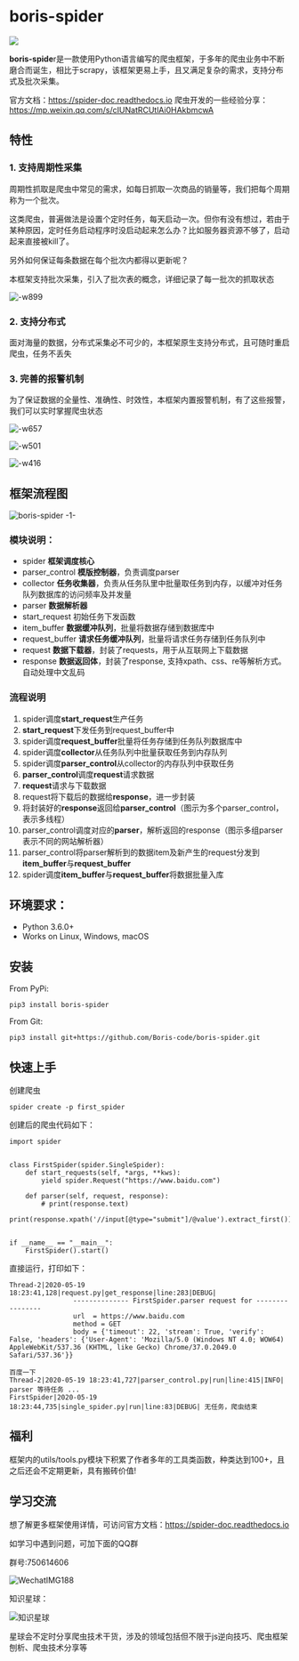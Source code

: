 # boris-spider

![](https://img.shields.io/badge/python-3.6-brightgreen)

**boris-spide**r是一款使用Python语言编写的爬虫框架，于多年的爬虫业务中不断磨合而诞生，相比于scrapy，该框架更易上手，且又满足复杂的需求，支持分布式及批次采集。

官方文档：https://spider-doc.readthedocs.io
爬虫开发的一些经验分享：https://mp.weixin.qq.com/s/cIUNatRCUtlAi0HAkbmcwA

## 特性

### 1. 支持周期性采集

周期性抓取是爬虫中常见的需求，如每日抓取一次商品的销量等，我们把每个周期称为一个批次。

这类爬虫，普遍做法是设置个定时任务，每天启动一次。但你有没有想过，若由于某种原因，定时任务启动程序时没启动起来怎么办？比如服务器资源不够了，启动起来直接被kill了。

另外如何保证每条数据在每个批次内都得以更新呢？

本框架支持批次采集，引入了批次表的概念，详细记录了每一批次的抓取状态

![-w899](http://markdown-media.oss-cn-beijing.aliyuncs.com/2020/12/20/16084680404224.jpg?x-oss-process=style/markdown-media)

### 2. 支持分布式

面对海量的数据，分布式采集必不可少的，本框架原生支持分布式，且可随时重启爬虫，任务不丢失

### 3. 完善的报警机制

为了保证数据的全量性、准确性、时效性，本框架内置报警机制，有了这些报警，我们可以实时掌握爬虫状态

![-w657](http://markdown-media.oss-cn-beijing.aliyuncs.com/2020/12/20/16084718683378.jpg?x-oss-process=style/markdown-media)

![-w501](http://markdown-media.oss-cn-beijing.aliyuncs.com/2020/12/20/16084718974597.jpg?x-oss-process=style/markdown-media)

![-w416](http://markdown-media.oss-cn-beijing.aliyuncs.com/2020/12/29/16092335882158.jpg?x-oss-process=style/markdown-media)


## 框架流程图

![boris-spider -1-](http://markdown-media.oss-cn-beijing.aliyuncs.com/2020/06/08/borisspider-1.png?x-oss-process=style/markdown-media)

### 模块说明：

* spider **框架调度核心**
* parser_control **模版控制器**，负责调度parser
* collector **任务收集器**，负责从任务队里中批量取任务到内存，以缓冲对任务队列数据库的访问频率及并发量
* parser **数据解析器**
* start_request 初始任务下发函数
* item_buffer **数据缓冲队列**，批量将数据存储到数据库中
* request_buffer **请求任务缓冲队列**，批量将请求任务存储到任务队列中
* request **数据下载器**，封装了requests，用于从互联网上下载数据
* response **数据返回体**，封装了response, 支持xpath、css、re等解析方式。自动处理中文乱码

### 流程说明

1. spider调度**start_request**生产任务
2. **start_request**下发任务到request_buffer中
3. spider调度**request_buffer**批量将任务存储到任务队列数据库中
4. spider调度**collector**从任务队列中批量获取任务到内存队列
5. spider调度**parser_control**从collector的内存队列中获取任务
6. **parser_control**调度**request**请求数据
7. **request**请求与下载数据
8. request将下载后的数据给**response**，进一步封装
9. 将封装好的**response**返回给**parser_control**（图示为多个parser_control，表示多线程）
10. parser_control调度对应的**parser**，解析返回的response（图示多组parser表示不同的网站解析器）
11. parser_control将parser解析到的数据item及新产生的request分发到**item_buffer**与**request_buffer**
12. spider调度**item_buffer**与**request_buffer**将数据批量入库



## 环境要求：

- Python 3.6.0+
- Works on Linux, Windows, macOS

## 安装

From PyPi:

    pip3 install boris-spider

From Git:

    pip3 install git+https://github.com/Boris-code/boris-spider.git

## 快速上手

创建爬虫

    spider create -p first_spider    

创建后的爬虫代码如下：


    import spider


    class FirstSpider(spider.SingleSpider):
        def start_requests(self, *args, **kws):
            yield spider.Request("https://www.baidu.com")
    
        def parser(self, request, response):
            # print(response.text)
            print(response.xpath('//input[@type="submit"]/@value').extract_first())
    
    
    if __name__ == "__main__":
        FirstSpider().start()
        
直接运行，打印如下：

    Thread-2|2020-05-19 18:23:41,128|request.py|get_response|line:283|DEBUG| 
                    -------------- FirstSpider.parser request for ----------------
                    url  = https://www.baidu.com
                    method = GET
                    body = {'timeout': 22, 'stream': True, 'verify': False, 'headers': {'User-Agent': 'Mozilla/5.0 (Windows NT 4.0; WOW64) AppleWebKit/537.36 (KHTML, like Gecko) Chrome/37.0.2049.0 Safari/537.36'}}
                    
    百度一下
    Thread-2|2020-05-19 18:23:41,727|parser_control.py|run|line:415|INFO| parser 等待任务 ...
    FirstSpider|2020-05-19 18:23:44,735|single_spider.py|run|line:83|DEBUG| 无任务，爬虫结束
    

## 福利

框架内的utils/tools.py模块下积累了作者多年的工具类函数，种类达到100+，且之后还会不定期更新，具有搬砖价值! 
    
## 学习交流

想了解更多框架使用详情，可访问官方文档：https://spider-doc.readthedocs.io

如学习中遇到问题，可加下面的QQ群

群号:750614606

![WechatIMG188](http://markdown-media.oss-cn-beijing.aliyuncs.com/2020/04/08/wechatimg188.jpeg)

知识星球：

![知识星球](http://markdown-media.oss-cn-beijing.aliyuncs.com/2020/02/16/zhi-shi-xing-qiu.jpeg)

星球会不定时分享爬虫技术干货，涉及的领域包括但不限于js逆向技巧、爬虫框架刨析、爬虫技术分享等